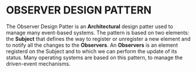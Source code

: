 # OBSERVER DESIGN PATTERN
The Observer Design Patter is an **Architectural** design patter used to manage many event-based systems.
The pattern is based on two elements: the **Subject** that defines the way to register or unregister a new element and to notify all the changes to the **Observers**.
An **Observers** is an element registerd on the Subject and to which we can perform the update of its status. 
Many operating systems are based on this pattern, to manage the driven-event mechanisms.
